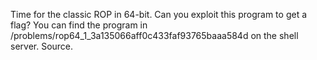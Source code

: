 Time for the classic ROP in 64-bit. Can you exploit this program to get a flag? You can find the program in /problems/rop64_1_3a135066aff0c433faf93765baaa584d on the shell server. Source.


